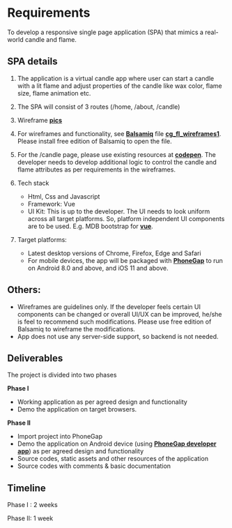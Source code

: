 # Requirements

To develop a responsive single page application (SPA) that mimics a real-world candle and flame.

## SPA details
1.	The application is a virtual candle app where user can start a candle with a lit flame and adjust properties of the candle like wax color, flame size, flame animation etc.

1.	The SPA will consist of 3 routes (/home, /about, /candle)

1.  Wireframe [**pics**](https://github.com/ksivane/cg/blob/master/cg_fl_wireframes1.zip)

1.	For wireframes and functionality, see [**Balsamiq**](https://balsamiq.com/wireframes/desktop/) file [**cg_fl_wireframes1**](https://github.com/ksivane/cg/blob/master/cg_fl_wireframes1.bmpr). Please install free edition of Balsamiq to open the file. 

1.	For the /candle page, please use existing resources at [**codepen**](https://codepen.io/Shorina/pen/VbepBe). The developer needs to develop additional logic to control the candle and flame attributes as per requirements in the wireframes.

1.	Tech stack
    - Html, Css and Javascript
    - Framework: Vue
    - UI Kit: This is up to the developer. The UI needs to look uniform across all target platforms. So, platform independent UI components are to be used. E.g. MDB bootstrap for [**vue**](https://mdbootstrap.com/docs/vue/).
  
1.	Target platforms: 
    - Latest desktop versions of Chrome, Firefox, Edge and Safari
    - For mobile devices, the app will be packaged with [**PhoneGap**](https://phonegap.com/) to run on Android 8.0 and above, and iOS 11 and above.

## Others:
- Wireframes are guidelines only. If the developer feels certain UI components can be changed or overall UI/UX can be improved, he/she is feel to recommend such modifications. Please use free edition of Balsamiq to wireframe the modifications.
- App does not use any server-side support, so backend is not needed.

## Deliverables
The project is divided into two phases

**Phase I**
- Working application as per agreed design and functionality
- Demo the application on target browsers.
    
**Phase II**
- Import project into PhoneGap
- Demo the application on Android device (using [**PhoneGap developer app**](http://docs.phonegap.com/references/developer-app/)) as per agreed design and functionality
- Source codes, static assets and other resources of the application
- Source codes with comments & basic documentation

## Timeline
Phase I : 2 weeks

Phase II: 1 week
